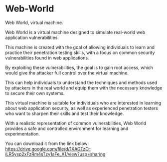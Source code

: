 # Web-World
Web World, virtual machine.

Web World is a virtual machine designed to simulate real-world web application vulnerabilities. 

This machine is created with the goal of allowing individuals to learn and practice their penetration testing skills, with a focus on common security vulnerabilities found in web applications.  

By exploiting these vulnerabilities, the goal is to gain root access, which would give the attacker full control over the virtual machine. 

This can help individuals to understand the techniques and methods used by attackers in the real world and equip them with the necessary knowledge to secure their own systems.  

This virtual machine is suitable for individuals who are interested in learning about web application security, as well as experienced penetration testers who want to sharpen their skills and test their knowledge. 

With a realistic representation of common vulnerabilities, Web World provides a safe and controlled environment for learning and experimentation.

You can download it from the link below:
https://drive.google.com/file/d/1XAGTzO-iLR5ysp2xFzRm4sTzy1aFe_X1/view?usp=sharing
